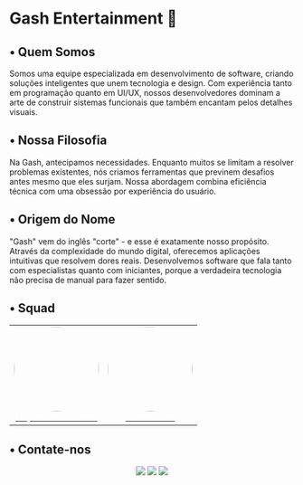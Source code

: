# Gash Entertainment 🦊

## • Quem Somos  
Somos uma equipe especializada em desenvolvimento de software, criando soluções inteligentes que unem tecnologia e design. Com experiência tanto em programação quanto em UI/UX, nossos desenvolvedores dominam a arte de construir sistemas funcionais que também encantam pelos detalhes visuais.

## • Nossa Filosofia  
Na Gash, antecipamos necessidades. Enquanto muitos se limitam a resolver problemas existentes, nós criamos ferramentas que previnem desafios antes mesmo que eles surjam. Nossa abordagem combina eficiência técnica com uma obsessão por experiência do usuário.

## • Origem do Nome  
"Gash" vem do inglês "corte" - e esse é exatamente nosso propósito. Através da complexidade do mundo digital, oferecemos aplicações intuitivas que resolvem dores reais. Desenvolvemos software que fala tanto com especialistas quanto com iniciantes, porque a verdadeira tecnologia não precisa de manual para fazer sentido.

## • Squad

<p align="center">
  <table>
    <tr>
      <td align="center">
        <a href="https://github.com/napoleaoquezado">
          <img src="https://avatars.githubusercontent.com/u/165116692?v=4" width="150" style="border-radius: 50%;"><br>
          <span style="color: white;">Napoleão Quezado</span>
        </a>
      </td>
      <td align="center">
        <a href="https://github.com/jotaeli">
          <img src="https://avatars.githubusercontent.com/u/100056719?v=4" width="150" style="border-radius: 50%;"><br>
          <span style="color: white;">João Lucas</span>
        </a>
      </td>
    </tr>
  </table>
</p>

## • Contate-nos
<div align="center">

<a href="https://www.instagram.com/gash_productions/" target="_blank"><img src="https://img.shields.io/badge/-Instagram-%23E4405F?style=for-the-badge&logo=instagram&logoColor=white" target="_blank"></a>
<a href = "mailto:gashentertainment@outlook.com"><img src="https://img.shields.io/badge/-Gmail-%23333?style=for-the-badge&logo=gmail&logoColor=white" target="_blank"></a>
<a href="https://www.linkedin.com/in" target="_blank"><img src="https://img.shields.io/badge/linkedin-%230077B5.svg?&style=for-the-badge&logo=linkedin&logoColor=white" target="_blank"></a>
  
</div>
